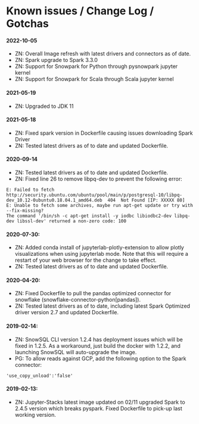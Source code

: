 # Known issues / Change Log / Gotchas

#### 2022-10-05
- ZN: Overall Image refresh with latest drivers and connectors as of date.
- ZN: Spark upgrade to Spark 3.3.0
- ZN: Support for Snowpark for Python through pysnowpark jupyter kernel
- ZN: Support for Snowpark for Scala through Scala jupyter kernel

#### 2021-05-19
- ZN: Upgraded to JDK 11

#### 2021-05-18
- ZN: Fixed spark version in Dockerfile causing issues downloading Spark Driver
- ZN: Tested latest drivers as of to date and updated Dockerfile.

#### 2020-09-14
- ZN: Tested latest drivers as of to date and updated Dockerfile.
- ZN: Fixed line 26 to remove libpq-dev to prevent the following error:

```E: Failed to fetch http://security.ubuntu.com/ubuntu/pool/main/p/postgresql-10/libpq5_10.12-0ubuntu0.18.04.1_amd64.deb  404  Not Found [IP: XXXXX 80]
E: Failed to fetch http://security.ubuntu.com/ubuntu/pool/main/p/postgresql-10/libpq-dev_10.12-0ubuntu0.18.04.1_amd64.deb  404  Not Found [IP: XXXXX 80]
E: Unable to fetch some archives, maybe run apt-get update or try with --fix-missing?
The command '/bin/sh -c apt-get install -y iodbc libiodbc2-dev libpq-dev libssl-dev' returned a non-zero code: 100
```

#### 2020-07-30:

- ZN: Added conda install of jupyterlab-plotly-extension to allow plotly visualizations when using jupyterlab mode. Note that this will require a restart of your web browser for the change to take effect.
- ZN: Tested latest drivers as of to date and updated Dockerfile.


#### 2020-04-20:

- ZN: Fixed Dockerfile to pull the pandas optimized connector for snowflake (snowflake-connector-python[pandas]).
- ZN: Tested latest drivers as of to date, including latest Spark Optimized driver version 2.7 and updated Dockerfile.

#### 2019-02-14:

- ZN: SnowSQL CLI version 1.2.4 has deployment issues which will be fixed in 1.2.5. As a workaround, just build the docker with 1.2.2, and launching SnowSQL will auto-upgrade the image.
- PG: To allow reads against GCP, add the following option to the Spark connector:
```
'use_copy_unload':'false'
```

#### 2019-02-13:

- ZN: Jupyter-Stacks latest image updated on 02/11 upgraded Spark to 2.4.5 version which breaks pyspark. Fixed Dockerfile to pick-up last working version.
